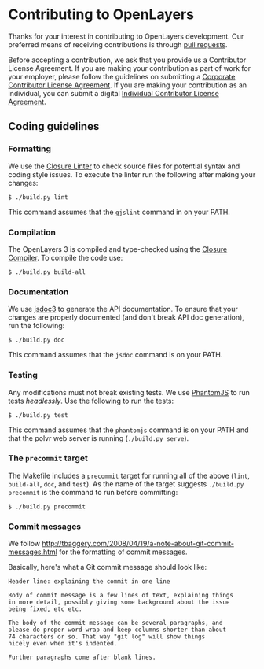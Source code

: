 # Contributing to OpenLayers

Thanks for your interest in contributing to OpenLayers development.  Our
preferred means of receiving contributions is through [pull
requests](https://help.github.com/articles/using-pull-requests).

Before accepting a contribution, we ask that you provide us a Contributor
License Agreement.  If you are making your contribution as part of work for
your employer, please follow the guidelines on submitting a [Corporate
Contributor License Agreement](http://www.openlayers.org/ccla.txt).  If you are
making your contribution as an individual, you can submit a digital
[Individual Contributor License Agreement](https://docs.google.com/spreadsheet/viewform?formkey=dGNNVUJEMXF2dERTU0FXM3JjNVBQblE6MQ).

## Coding guidelines

### Formatting

We use the [Closure
Linter](https://developers.google.com/closure/utilities/docs/linter_howto) to
check source files for potential syntax and coding style issues. To execute the
linter run the following after making your changes:

    $ ./build.py lint

This command assumes that the `gjslint` command in on your PATH.

### Compilation

The OpenLayers 3 is compiled and type-checked using the [Closure
Compiler](https://developers.google.com/closure/compiler/). To
compile the code use:

    $ ./build.py build-all

### Documentation

We use [jsdoc3](https://github.com/jsdoc3/jsdoc) to generate the API
documentation.  To ensure that your changes are properly documented (and don't
break API doc generation), run the following:

    $ ./build.py doc

This command assumes that the `jsdoc` command is on your PATH.

### Testing

Any modifications must not break existing tests. We use
[PhantomJS](http://phantomjs.org/) to run tests *headlessly*.
Use the following to run the tests:

    $ ./build.py test

This command assumes that the `phantomjs` command is on your PATH and that the
polvr web server is running (`./build.py serve`).

### The `precommit` target

The Makefile includes a `precommit` target for running all of the
above (`lint`, `build-all`, `doc`, and `test`). As the name of the
target suggests `./build.py precommit` is the command to run before
committing:

    $ ./build.py precommit

### Commit messages

We follow http://tbaggery.com/2008/04/19/a-note-about-git-commit-messages.html
for the formatting of commit messages.

Basically, here's what a Git commit message should look like:

    Header line: explaining the commit in one line

    Body of commit message is a few lines of text, explaining things
    in more detail, possibly giving some background about the issue
    being fixed, etc etc.

    The body of the commit message can be several paragraphs, and
    please do proper word-wrap and keep columns shorter than about
    74 characters or so. That way "git log" will show things
    nicely even when it's indented.

    Further paragraphs come after blank lines.
